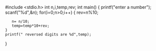 #include <stdio.h>
int n,i,temp,rev;
int main()
{
    printf("enter a number");
    scanf("%d",&n);
    for(i=0;n>0;i++)
    {
        rev=n%10;
        
       n= n/10;
       temp=temp*10+rev;
    }
    printf(" reversed digits are %d",temp);
}
